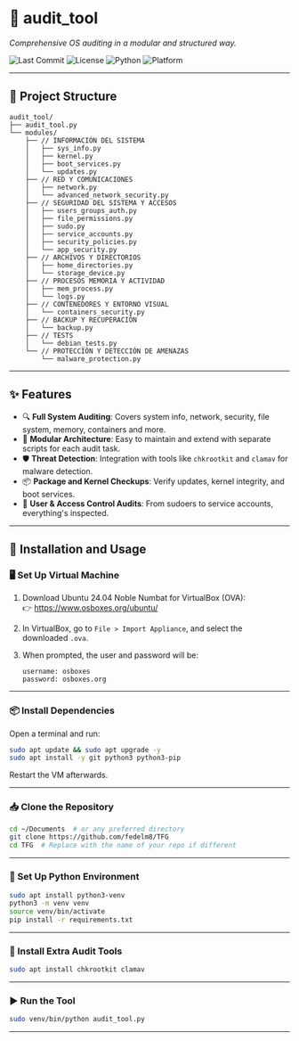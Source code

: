 
# 🧰 audit_tool

*Comprehensive OS auditing in a modular and structured way.*

![Last Commit](https://img.shields.io/github/last-commit/fedelm8/TFG)
![License](https://img.shields.io/github/license/fedelm8/TFG)
![Python](https://img.shields.io/badge/python-3.8%2B-blue)
![Platform](https://img.shields.io/badge/platform-Linux-orange)

---

## 📁 Project Structure

```
audit_tool/
├── audit_tool.py
└── modules/
    ├── // INFORMACIÓN DEL SISTEMA
    │   ├── sys_info.py
    │   ├── kernel.py
    │   ├── boot_services.py
    │   └── updates.py
    ├── // RED Y COMUNICACIONES
    │   ├── network.py
    │   └── advanced_network_security.py
    ├── // SEGURIDAD DEL SISTEMA Y ACCESOS
    │   ├── users_groups_auth.py
    │   ├── file_permissions.py
    │   ├── sudo.py
    │   ├── service_accounts.py
    │   ├── security_policies.py
    │   └── app_security.py
    ├── // ARCHIVOS Y DIRECTORIOS
    │   ├── home_directories.py
    │   └── storage_device.py
    ├── // PROCESOS MEMORIA Y ACTIVIDAD
    │   ├── mem_process.py
    │   └── logs.py
    ├── // CONTENEDORES Y ENTORNO VISUAL
    │   └── containers_security.py
    ├── // BACKUP Y RECUPERACIÓN
    │   └── backup.py
    ├── // TESTS
    │   └── debian_tests.py
    └── // PROTECCIÓN Y DETECCIÓN DE AMENAZAS
        └── malware_protection.py
```

---

## ✨ Features

- 🔍 **Full System Auditing**: Covers system info, network, security, file system, memory, containers and more.
- 🧱 **Modular Architecture**: Easy to maintain and extend with separate scripts for each audit task.
- 🛡️ **Threat Detection**: Integration with tools like `chkrootkit` and `clamav` for malware detection.
- 📦 **Package and Kernel Checkups**: Verify updates, kernel integrity, and boot services.
- 🔐 **User & Access Control Audits**: From sudoers to service accounts, everything's inspected.

---

## 🚀 Installation and Usage

### 🖥️ Set Up Virtual Machine

1. Download Ubuntu 24.04 Noble Numbat for VirtualBox (OVA):  
   👉 https://www.osboxes.org/ubuntu/

2. In VirtualBox, go to `File > Import Appliance`, and select the downloaded `.ova`.

3. When prompted, the user and password will be:
   ```
   username: osboxes
   password: osboxes.org
   ```

---

### 📦 Install Dependencies

Open a terminal and run:

```bash
sudo apt update && sudo apt upgrade -y
sudo apt install -y git python3 python3-pip
```

Restart the VM afterwards.

---

### 📥 Clone the Repository

```bash
cd ~/Documents  # or any preferred directory
git clone https://github.com/fedelm8/TFG
cd TFG  # Replace with the name of your repo if different
```

---

### 🐍 Set Up Python Environment

```bash
sudo apt install python3-venv
python3 -m venv venv
source venv/bin/activate
pip install -r requirements.txt
```

---

### 🔐 Install Extra Audit Tools

```bash
sudo apt install chkrootkit clamav
```

---

### ▶️ Run the Tool

```bash
sudo venv/bin/python audit_tool.py
```

---

